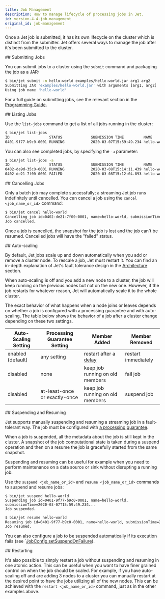 ```yaml
---
title: Job Management
description: How to manage lifecycle of processing jobs in Jet.
id: version-4.4-job-management
original_id: job-management
---
```


Once a Jet job is submitted, it has its own lifecycle on the cluster
which is distinct from the submitter. Jet offers several ways to manage
the job after it's been submitted to the cluster.

## Submitting Jobs

You can submit jobs to a cluster using the `submit` command and
packaging the job as a JAR:

```bash
$ bin/jet submit -n hello-world examples/hello-world.jar arg1 arg2
Submitting JAR 'examples/hello-world.jar' with arguments [arg1, arg2]
Using job name 'hello-world'
```

For a full guide on submitting jobs, see the relevant section in the
[Programming Guide](../api/submitting-jobs).

## Listing Jobs

Use the `list-jobs` command to get a list of all jobs running in the
cluster:

```bash
$ bin/jet list-jobs
ID                  STATUS             SUBMISSION TIME         NAME
0401-9f77-b9c0-0001 RUNNING            2020-03-07T15:59:49.234 hello-world
```

You can also see completed jobs, by specifying the `-a` parameter:

```bash
$ bin/jet list-jobs -a
ID                  STATUS             SUBMISSION TIME         NAME
0402-de9d-35c0-0001 RUNNING            2020-03-08T15:14:11.439 hello-world-v2
0402-de21-7f00-0001 FAILED             2020-03-08T15:12:04.893 hello-world
```

## Cancelling Jobs

Only a batch job may complete successfully; a streaming Jet job runs
indefinitely until cancelled. You can cancel a job using the `cancel
<job_name_or_id>` command:

```bash
$ bin/jet cancel hello-world
Cancelling job id=0402-de21-7f00-0001, name=hello-world, submissionTime=2020-03-08T15:12:04.893
Job cancelled.
```

Once a job is cancelled, the snapshot for the job is lost and the job
can't be resumed. Cancelled jobs will have the "failed" status.

## Auto-scaling

By default, Jet jobs scale up and down automatically when you add or
remove a cluster node. To rescale a job, Jet must restart it. You can
find an in-depth explanation of Jet's fault tolerance design in the
[Architecture](../architecture/fault-tolerance) section.

When auto-scaling is off and you add a new node to a cluster, the job
will keep running on the previous nodes but not on the new one. However,
if the job restarts for whatever reason, Jet will automatically scale it
to the whole cluster.

The exact behavior of what happens when a node joins or leaves depends
on whether a job is configured with a processing guarantee and with
auto-scaling. The table below shows the behavior of a job after a
cluster change depending on these two settings.

|Auto-Scaling Setting|Processing Guarantee Setting|Member Added|Member Removed|
|------------|--------------------|------------|--------------|
|enabled (default)    |any setting|restart after a [delay](configuration#list-of-configuration-options)|restart immediately|
|disabled     |none|keep job running on old members|fail job|
|disabled     |at-least-once or exactly-once|keep job running on old members|suspend job|

## Suspending and Resuming

Jet supports manually suspending and resuming a streaming job in a
fault-tolerant way. The job must be configured with [a processing
guarantee](../api/submitting-jobs#setting-processing-guarantees).

When a job is suspended, all the metadata about the job is still kept in
the cluster. A snapshot of the job computational state is taken during a
suspend operation and then on a resume the job is gracefully started
from the same snapshot.

Suspending and resuming can be useful for example when you need to
perform maintenance on a data source or sink without disrupting a
running job.

Use the `suspend <job_name_or_id>` and `resume <job_name_or_id>`
commands to suspend and resume jobs:

```text
$ bin/jet suspend hello-world
Suspending job id=0401-9f77-b9c0-0001, name=hello-world, submissionTime=2020-03-07T15:59:49.234...
Job suspended.
```

```bash
$ bin/jet resume hello-world
Resuming job id=0401-9f77-b9c0-0001, name=hello-world, submissionTime=2020-03-07T15:59:49.234...
Job resumed.
```

You can also configure a job to be suspended automatically if its
execution fails (see
`[JobConfig.setSuspendOnFailure](/javadoc/4.4/com/hazelcast/jet/config/JobConfig.html#setSuspendOnFailure(boolean))).

## Restarting

It's also possible to simply restart a job without suspending and
resuming in one atomic action. This can be useful when you want to have
finer grained control on when the job should be scaled. For example, if
you have auto-scaling off and are adding 3 nodes to a cluster you can
manually restart at the desired point to have the jobs utilizing all of
the new nodes. This can be achieved with the `restart <job_name_or_id>`
command, just as in the other examples above.
